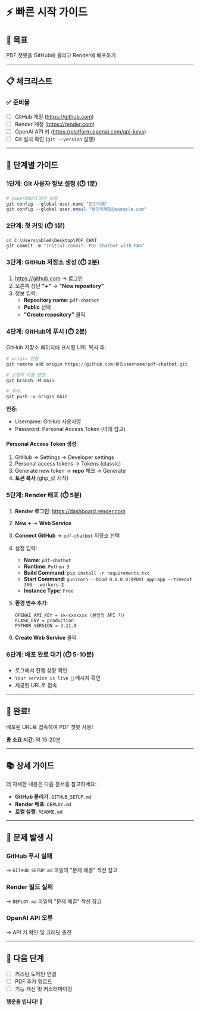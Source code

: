 # ⚡ 빠른 시작 가이드

## 🎯 목표
PDF 챗봇을 GitHub에 올리고 Render에 배포하기

---

## 📋 체크리스트

### ✅ 준비물
- [ ] GitHub 계정 (https://github.com)
- [ ] Render 계정 (https://render.com)
- [ ] OpenAI API 키 (https://platform.openai.com/api-keys)
- [ ] Git 설치 확인 (`git --version` 실행)

---

## 🚀 단계별 가이드

### 1단계: Git 사용자 정보 설정 (⏱️ 1분)

```powershell
# PowerShell에서 실행
git config --global user.name "본인이름"
git config --global user.email "본인이메일@example.com"
```

### 2단계: 첫 커밋 (⏱️ 1분)

```powershell
cd C:\Users\able0\Desktop\PDF_CHAT
git commit -m "Initial commit: PDF Chatbot with RAG"
```

### 3단계: GitHub 저장소 생성 (⏱️ 2분)

1. https://github.com → 로그인
2. 오른쪽 상단 **"+"** → **"New repository"**
3. 정보 입력:
   - **Repository name**: `pdf-chatbot`
   - **Public** 선택
   - **"Create repository"** 클릭

### 4단계: GitHub에 푸시 (⏱️ 2분)

GitHub 저장소 페이지에 표시된 URL 복사 후:

```powershell
# origin 연결
git remote add origin https://github.com/본인username/pdf-chatbot.git

# 브랜치 이름 변경
git branch -M main

# 푸시
git push -u origin main
```

**인증**:
- Username: GitHub 사용자명
- Password: Personal Access Token (아래 참고)

#### Personal Access Token 생성:
1. GitHub → Settings → Developer settings
2. Personal access tokens → Tokens (classic)
3. Generate new token → **repo** 체크 → Generate
4. **토큰 복사** (ghp_로 시작)

### 5단계: Render 배포 (⏱️ 5분)

1. **Render 로그인**: https://dashboard.render.com
2. **New +** → **Web Service**
3. **Connect GitHub** → `pdf-chatbot` 저장소 선택
4. 설정 입력:
   - **Name**: `pdf-chatbot`
   - **Runtime**: `Python 3`
   - **Build Command**: `pip install -r requirements.txt`
   - **Start Command**: `gunicorn --bind 0.0.0.0:$PORT app:app --timeout 300 --workers 2`
   - **Instance Type**: `Free`

5. **환경 변수 추가**:
   ```
   OPENAI_API_KEY = sk-xxxxxxx (본인의 API 키)
   FLASK_ENV = production
   PYTHON_VERSION = 3.11.9
   ```

6. **Create Web Service** 클릭

### 6단계: 배포 완료 대기 (⏱️ 5-10분)

- 로그에서 진행 상황 확인
- `Your service is live 🎉` 메시지 확인
- 제공된 URL로 접속

---

## 🎉 완료!

배포된 URL로 접속하여 PDF 챗봇 사용!

**총 소요 시간**: 약 15-20분

---

## 📚 상세 가이드

더 자세한 내용은 다음 문서를 참고하세요:

- **GitHub 올리기**: `GITHUB_SETUP.md`
- **Render 배포**: `DEPLOY.md`
- **로컬 실행**: `README.md`

---

## 💬 문제 발생 시

### GitHub 푸시 실패
→ `GITHUB_SETUP.md` 파일의 "문제 해결" 섹션 참고

### Render 빌드 실패
→ `DEPLOY.md` 파일의 "문제 해결" 섹션 참고

### OpenAI API 오류
→ API 키 확인 및 크레딧 충전

---

## 🎯 다음 단계

- [ ] 커스텀 도메인 연결
- [ ] PDF 추가 업로드
- [ ] 기능 개선 및 커스터마이징

**행운을 빕니다!** 🚀

